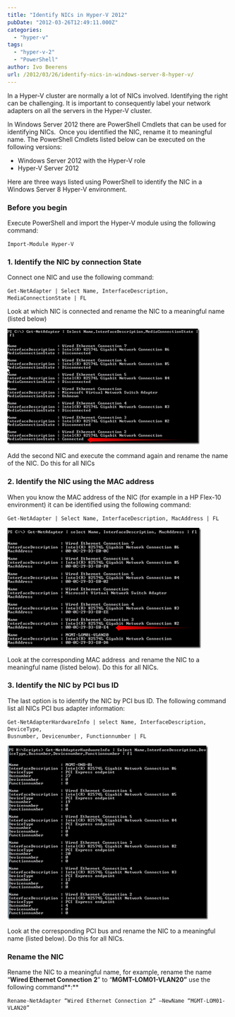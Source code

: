 ```yaml
---
title: "Identify NICs in Hyper-V 2012"
pubDate: "2012-03-26T12:49:11.000Z"
categories: 
  - "hyper-v"
tags: 
  - "hyper-v-2"
  - "PowerShell"
author: Ivo Beerens
url: /2012/03/26/identify-nics-in-windows-server-8-hyper-v/
---
```


In a Hyper-V cluster are normally a lot of NICs involved. Identifying the right can be challenging. It is important to consequently label your network adapters on all the servers in the Hyper-V cluster.

In Windows Server 2012 there are PowerShell Cmdlets that can be used for identifying NICs.  Once you identified the NIC, rename it to meaningful name. The PowerShell Cmdlets listed below can be executed on the following versions:

- Windows Server 2012 with the Hyper-V role
- Hyper-V Server 2012

Here are three ways listed using PowerShell to identify the NIC in a Windows Server 8 Hyper-V environment.

### Before you begin

Execute PowerShell and import the Hyper-V module using the following command:
```
Import-Module Hyper-V
```
### 1\. Identify the NIC by connection State

Connect one NIC and use the following command:

```
Get-NetAdapter | Select Name, InterfaceDescription, MediaConnectionState | FL
```

Look at which NIC is connected and rename the NIC to a meaningful name (listed below)

[![image](images/image9_thumb1.png "image")](images/image91.png)

Add the second NIC and execute the command again and rename the name of the NIC. Do this for all NICs

### 2\. Identify the NIC using the MAC address

When you know the MAC address of the NIC (for example in a HP Flex-10 environment) it can be identified using the following command:

```
Get-NetAdapter | Select Name, InterfaceDescription, MacAddress | FL
```

[![image](images/image17_thumb1.png "image")](images/image171.png)

Look at the corresponding MAC address  and rename the NIC to a meaningful name (listed below). Do this for all NICs.

### 3\. Identify the NIC by PCI bus ID

The last option is to identify the NIC by PCI bus ID. The following command list all NICs PCI bus adapter information:

```
Get-NetAdapterHardwareInfo | select Name, InterfaceDescription, DeviceType, 
Busnumber, Devicenumber, Functionnumber | FL
```

[![image](images/image13_thumb1.png "image")](images/image131.png)

Look at the corresponding PCI bus and rename the NIC to a meaningful name (listed below). Do this for all NICs.

### Rename the NIC

Rename the NIC to a meaningful name, for example, rename the name “**Wired Ethernet Connection** **2**” to “**MGMT-LOM01-VLAN20”** use the following command**:**

```
Rename-NetAdapter “Wired Ethernet Connection 2” –NewName “MGMT-LOM01-VLAN20”
```